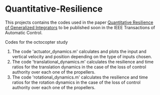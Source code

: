 # Quantitative-Resilience

This projects contains the codes used in the paper [Quantitative Resilience of Generalized Integrators](https://arxiv.org/abs/2111.04163) to be published soon in the IEEE Transactions of Automatic Control.

Codes for the octocopter study

1. The code 'actuator_dynamics.m' calculates and plots the input and vertical velocity and position depending on the type of inputs chosen.
2. The code 'translational_dynamics.m' calculates the resilience and time ratios for the translation dynamics in the case of the loss of control authority over each one of the propellers.
3. The code 'rotational_dynamics.m' calculates the resilience and time ratios for the rotation dynamics in the case of the loss of control authority over each one of the propellers.

